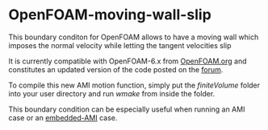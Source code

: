 # OpenFOAM-moving-wall-slip
This boundary conditon for OpenFOAM allows to have a moving wall which imposes the normal velocity while letting the tangent velocities slip

It is currently compatible with OpenFOAM-6.x from [OpenFOAM.org](http://www.openfoam.org)
and constitutes an updated version of the code posted on the [forum](https://www.cfd-online.com/Forums/openfoam-solving/105274-free-slip-moving-wall-bc.html).

To compile this new AMI motion function, simply put the *finiteVolume* folder into your user directory and run *wmake* from inside the folder.

This boundary condition can be especially useful when running an AMI case or an [embedded-AMI](http://github.com/louisgag/OpenFOAM-embedded-AMI) case.

